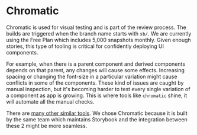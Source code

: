 # Chromatic

Chromatic is used for visual testing and is part of the review process.
The builds are triggered when the branch name starts with `sb/`. We are currently using the Free Plan which includes 5,000 snapshots monthly.
Given enough stories, this type of tooling is critical for confidently deploying UI components.

For example, when there is a parent component and derived components depends on that parent, any changes will cause some effects. Increasing spacing or changing the font-size in a particular variation might cause conflicts in some of the components. These kind of issues are caught by manual inspection, but it's becoming harder to test every single variation of a component as app is growing. This is where tools like `chromatic` shine, it will automate all the manual checks.

There are [many other similar tools](https://github.com/mojoaxel/awesome-regression-testing#online-services).
We chose Chromatic because it is built by the same team which maintains Storybook and the integration between these 2 might be more seamless.
